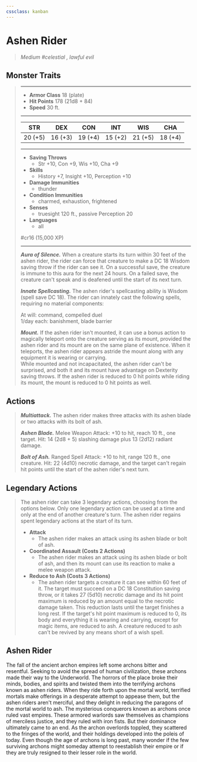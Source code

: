 ```yaml
---
cssclass: kanban
---
```


# Ashen Rider
>*Medium #celestial , lawful evil*
## Monster Traits
>___
>- **Armor Class** 18 (plate)
>- **Hit Points** 178 (21d8 + 84)
>- **Speed** 30 ft.
>___
>|STR|DEX|CON|INT|WIS|CHA|
>|:---:|:---:|:---:|:---:|:---:|:---:|
>|20 (+5)|16 (+3)|19 (+4)|15 (+2)|21 (+5)|18 (+4)|
>___
>- **Saving Throws**
>	 - Str +10, Con +9, Wis +10, Cha +9
>- **Skills**
>	 - History +7, Insight +10, Perception +10
>- **Damage Immunities**
>	 - thunder
>- **Condition Immunities**
>	 - charmed, exhaustion, frightened
>- **Senses**
>	 - truesight 120 ft., passive Perception 20
>- **Languages**
>	 - all
>
> #cr16 (15,000 XP)
>___
>***Aura of Silence.*** When a creature starts its turn within 30 feet of the ashen rider, the rider can force that creature to make a DC 18 Wisdom saving throw if the rider can see it. On a successful save, the creature is immune to this aura for the next 24 hours. On a failed save, the creature can't speak and is deafened until the start of its next turn.  
>
>***Innate Spellcasting.*** The ashen rider's spellcasting ability is Wisdom (spell save DC 18). The rider can innately cast the following spells, requiring no material components:  
>
>At will: command, compelled duel  
>1/day each: banishment, blade barrier  
>
>
>***Mount.*** If the ashen rider isn't mounted, it can use a bonus action to magically teleport onto the creature serving as its mount, provided the ashen rider and its mount are on the same plane of existence. When it teleports, the ashen rider appears astride the mount along with any equipment it is wearing or carrying.  
>While mounted and not incapacitated, the ashen rider can't be surprised, and both it and its mount have advantage on Dexterity saving throws. If the ashen rider is reduced to 0 hit points while riding its mount, the mount is reduced to 0 hit points as well.  
>
## Actions
>***Multiattack.*** The ashen rider makes three attacks with its ashen blade or two attacks with its bolt of ash.  
>
>***Ashen Blade.*** Melee Weapon Attack: +10 to hit, reach 10 ft., one target. Hit: 14 (2d8 + 5) slashing damage plus 13 (2d12) radiant damage.  
>
>***Bolt of Ash.*** Ranged Spell Attack: +10 to hit, range 120 ft., one creature. Hit: 22 (4d10) necrotic damage, and the target can't regain hit points until the start of the ashen rider's next turn.  
>
## Legendary Actions
>The ashen rider can take 3 legendary actions, choosing from the options below. Only one legendary action can be used at a time and only at the end of another creature's turn. The ashen rider regains spent legendary actions at the start of its turn.
>
>- **Attack**
>	- The ashen rider makes an attack using its ashen blade or bolt of ash.
>- **Coordinated Assault (Costs 2 Actions)**
>	- The ashen rider makes an attack using its ashen blade or bolt of ash, and then its mount can use its reaction to make a melee weapon attack.
>- **Reduce to Ash (Costs 3 Actions)**
>	- The ashen rider targets a creature it can see within 60 feet of it. The target must succeed on a DC 18 Constitution saving throw, or it takes 27 (5d10) necrotic damage and its hit point maximum is reduced by an amount equal to the necrotic damage taken. This reduction lasts until the target finishes a long rest. If the target's hit point maximum is reduced to 0, its body and everything it is wearing and carrying, except for magic items, are reduced to ash. A creature reduced to ash can't be revived by any means short of a wish spell.
## Ashen Rider
The fall of the ancient archon empires left some archons bitter and resentful. Seeking to avoid the spread of human civilization, these archons made their way to the Underworld. The horrors of the place broke their minds, bodies, and spirits and twisted them into the terrifying archons known as ashen riders. When they ride forth upon the mortal world, terrified mortals make offerings in a desperate attempt to appease them, but the ashen riders aren't merciful, and they delight in reducing the paragons of the mortal world to ash.
The mysterious conquerors known as archons once ruled vast empires. These armored warlords saw themselves as champions of merciless justice, and they ruled with iron fists. But their dominance ultimately came to an end. As the archon overlords toppled, they scattered to the fringes of the world, and their holdings developed into the poleis of today.
Even though the age of archons is long past, many wonder if the few surviving archons might someday attempt to reestablish their empire or if they are truly resigned to their lesser role in the world.